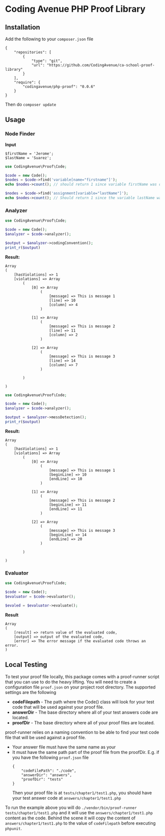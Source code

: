 # Coding Avenue PHP Proof Library

## Installation

Add the following to your `composer.json` file

```
{
    "repositories": [
        {
            "type": "git",
            "url": "https://github.com/CodingAvenue/ca-school-proof-library"
        }
    ],
    "require": {
        "codingavenue/php-proof": "0.0.6"
    }
}
```

Then do `composer update`

## Usage

### Node Finder

**Input**
```
$firstName = 'Jerome';
$lastName = 'Suarez';
```

```php
use CodingAvenue\Proof\Code;

$code = new Code();
$nodes = $code->find('variable[name="firstname"]');
echo $nodes->count(); // should return 1 since variable firstName was only used once.

$nodes = $code->find('assignment[variable="lastName"]');
echo $nodes->count(); // Should return 1 since the variable lastName was assigned only once.
```

### Analyzer

```php
use CodingAvenue\Proof\Code;

$code = new Code();
$analyzer = $code->analyzer();

$output = $analyzer->codingConvention();
print_r($output)
```

**Result:**
```
Array
(
    [hasViolations] => 1
    [violations] => Array
        (
            [0] => Array
                (
                    [message] => This is message 1
                    [line] => 10
                    [column] => 4
                )

            [1] => Array
                (
                    [message] => This is message 2
                    [line] => 11
                    [column] => 2
                )

            [2] => Array
                (
                    [message] => This is message 3
                    [line] => 14
                    [column] => 7
                )

        )

)
```

```php
use CodingAvenue\Proof\Code;

$code = new Code();
$analyzer = $code->analyzer();

$output = $analyzer->messDetection();
print_r($output)
```

**Result:**
```
Array
(
    [hasViolations] => 1
    [violations] => Array
        (
            [0] => Array
                (
                    [message] => This is message 1
                    [beginLine] => 10
                    [endLine] => 10
                )

            [1] => Array
                (
                    [message] => This is message 2
                    [beginLine] => 11
                    [endLine] => 11
                )

            [2] => Array
                (
                    [message] => This is message 3
                    [beginLine] => 14
                    [endLine] => 20
                )

        )

)
```

### Evaluator

```php
use CodingAvenue\Proof\Code;

$code = new Code();
$evaluator = $code->evaluator();

$evaled = $evaluator->evaluate();
```

**Result**
```
Array
(
    [result] => return value of the evaluated code,
    [output] => output of the evaluated code,
    [error] => The error message if the evaluated code throws an error.
)
```

## Local Testing

To test your proof file locally, this package comes with a proof-runner script that you can use to do the heavy lifting.
You will need to create a configuration file `proof.json` on your project root directory. The supported settings are the following

 - **codeFilepath** - The path where the Code() class will look for your test code that will be used against your proof file.
 - **answerDir**    - The base directory where all of your test answers code are located.
 - **proofDir**     - The base directory where all of your proof files are located.

proof-runner relies on a naming convention to be able to find your test code file that will be used against a proof file.

 * Your answer file must have the same name as your
 * It must have the same path part of the proof file from the proofDir. E.g. if you have the following `proof.json` file
    ```
    {
        "codeFilePath": "./code",
        "answerDir": "answers",
        "proofDir": "tests"
    }
    ```
    Then your proof file is at `tests/chapter1/test1.php`, you should have your test answer code at `answers/chapter1/test1.php`

To run the example above you will do `./vendor/bin/proof-runner tests/chapter1/test1.php` and it will use the `answers/chapter1/test1.php` content as the code.
Behind the scene it will copy the content of `answers/chapter1/test1.php` to the value of `codeFilepath` before executing `phpunit`.

